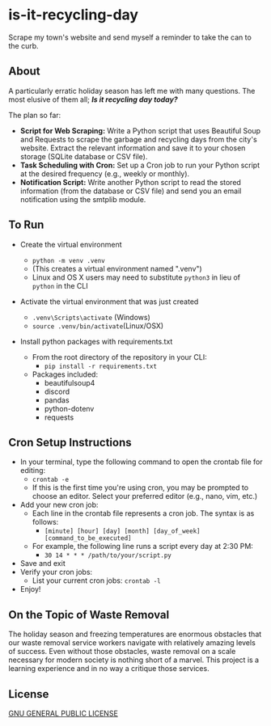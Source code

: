 # is-it-recycling-day
Scrape my town's website and send myself a reminder to take the can to the curb.

## About
A particularly erratic holiday season has left me with many questions. The most elusive of them all; *__Is it recycling day today?__*

The plan so far:
  - **Script for Web Scraping:** Write a Python script that uses Beautiful Soup and Requests to scrape the garbage and recycling days from the city's website. Extract the relevant information and save it to your chosen storage (SQLite database or CSV file).
  - **Task Scheduling with Cron:** Set up a Cron job to run your Python script at the desired frequency (e.g., weekly or monthly).
  - **Notification Script:** Write another Python script to read the stored information (from the database or CSV file) and send you an email notification using the smtplib module.

## To Run
  - Create the virtual environment
    - `python -m venv .venv` 
    - (This creates a virtual environment named ".venv")
    - Linux and OS X users may need to substitute `python3` in lieu of `python` in the CLI

  - Activate the virtual environment that was just created
    - `.venv\Scripts\activate` (Windows)
    - `source .venv/bin/activate`(Linux/OSX)

  - Install python packages with requirements.txt
    - From the root directory of the repository in your CLI:
      - `pip install -r requirements.txt`
    - Packages included:
      - beautifulsoup4
      - discord
      - pandas
      - python-dotenv
      - requests

## Cron Setup Instructions
  - In your terminal, type the following command to open the crontab file for editing:
    - `crontab -e`
    - If this is the first time you're using cron, you may be prompted to choose an editor. Select your preferred editor (e.g., nano, vim, etc.)
  - Add your new cron job:
    - Each line in the crontab file represents a cron job. The syntax is as follows:
      - `[minute] [hour] [day] [month] [day_of_week] [command_to_be_executed]`
    - For example, the following line runs a script every day at 2:30 PM:
      - `30 14 * * * /path/to/your/script.py`
  - Save and exit
  - Verify your cron jobs:
    - List your current cron jobs: `crontab -l`
  - Enjoy!

## On the Topic of Waste Removal
The holiday season and freezing temperatures are enormous obstacles that our waste removal service workers navigate with relatively amazing levels of success. Even without those obstacles, waste removal on a scale necessary for modern society is nothing short of a marvel. This project is a learning experience and in no way a critique those services.

## License
[GNU GENERAL PUBLIC LICENSE](LICENSE)